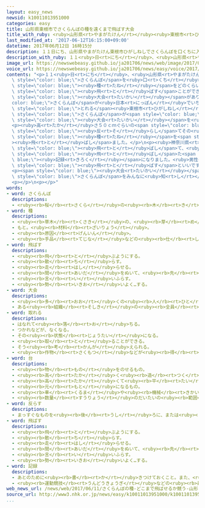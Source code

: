 ```yaml
---
layout: easy_news
newsid: k10011013951000
categories: easy
title: 山形県東根市でさくらんぼの種を遠くまで飛ばす大会
title_with_ruby: <ruby>山形県<rt>やまがたけん</rt></ruby><ruby>東根市<rt>ひがしねし</rt></ruby>でさくらんぼの<ruby>種<rt>たね</rt></ruby>を<ruby>遠<rt>とお</rt></ruby>くまで<ruby>飛<rt>と</rt></ruby>ばす<ruby>大会<rt>たいかい</rt></ruby>
last_modified_at: '2017-06-12T16:15:00+09:00'
datetime: 2017年06月12日 16時15分
description: １１日にち、山形県やまがたけん東根市ひがしねしでさくらんぼを口くちに入いれて、種たねをどのくらい遠とおくに飛とばすことができるかを競争きょうそうする大会たいかいがありました。
description_with_ruby: １１<ruby>日<rt>にち</rt></ruby>、<ruby>山形県<rt>やまがたけん</rt></ruby><ruby>東根市<rt>ひがしねし</rt></ruby>でさくらんぼを<ruby>口<rt>くち</rt></ruby>に<ruby>入<rt>い</rt></ruby>れて、<ruby>種<rt>たね</rt></ruby>をどのくらい<ruby>遠<rt>とお</rt></ruby>くに<ruby>飛<rt>と</rt></ruby>ばすことができるかを<ruby>競争<rt>きょうそう</rt></ruby>する<ruby>大会<rt>たいかい</rt></ruby>がありました。
image_url: https://newswebeasy.github.io/ja201706/news/web/image/2017/06/12/k10011013951000.jpg
voice_url: https://newswebeasy.github.io/ja201706/news/easy/voice/2017/06/12/k10011013951000.mp3
contents: "<p>１１<ruby>日<rt>にち</rt></ruby>、<ruby>山形県<rt>やまがたけん</rt></ruby><ruby>東根市<rt>ひがしねし</rt></ruby>で<span\
  \ style=\"color: blue;\">さくらんぼ</span>を<ruby>口<rt>くち</rt></ruby>に<ruby>入<rt>い</rt></ruby>れて、<span\
  \ style=\"color: blue;\"><ruby>種<rt>たね</rt></ruby></span>をどのくらい<ruby>遠<rt>とお</rt></ruby>くに<span\
  \ style=\"color: blue;\"><ruby>飛<rt>と</rt></ruby>ばす</span>ことができるかを<ruby>競争<rt>きょうそう</rt></ruby>する<span\
  \ style=\"color: blue;\"><ruby>大会<rt>たいかい</rt></ruby></span>がありました。<span style=\"\
  color: blue;\">さくらんぼ</span>が<ruby>日本<rt>にっぽん</rt></ruby>でいちばん<ruby>多<rt>おお</rt></ruby>く<span\
  \ style=\"color: blue;\">とれる</span><ruby>東根市<rt>ひがしねし</rt></ruby>は、<ruby>毎年<rt>まいとし</rt></ruby><span\
  \ style=\"color: blue;\">さくらんぼ</span>が<span style=\"color: blue;\">とれる</span><ruby>季節<rt>きせつ</rt></ruby>にこの<span\
  \ style=\"color: blue;\"><ruby>大会<rt>たいかい</rt></ruby></span>を<ruby>開<rt>ひら</rt></ruby>いています。</p>\n\
  <p><ruby>高<rt>たか</rt></ruby>さ５０ｃｍぐらいの<span style=\"color: blue;\"><ruby>台<rt>だい</rt></ruby></span>に<ruby>上<rt>あ</rt></ruby>がった<ruby>人<rt>ひと</rt></ruby>たちは、<ruby>体<rt>からだ</rt></ruby>を<span\
  \ style=\"color: blue;\"><ruby>反<rt>そ</rt></ruby>らし</span>てその<ruby>力<rt>ちから</rt></ruby>を<ruby>使<rt>つか</rt></ruby>ってできるだけ<ruby>遠<rt>とお</rt></ruby>くまで<span\
  \ style=\"color: blue;\"><ruby>種<rt>たね</rt></ruby></span>を<span style=\"color: blue;\"\
  ><ruby>飛<rt>と</rt></ruby>ばし</span>ました。</p>\n<p><ruby>神奈川県<rt>かながわけん</rt></ruby>の<ruby>男性<rt>だんせい</rt></ruby>が<ruby>午前<rt>ごぜん</rt></ruby>、１９ｍ４０ｃｍまで<span\
  \ style=\"color: blue;\"><ruby>飛<rt>と</rt></ruby>ばし</span>て、<ruby>今<rt>いま</rt></ruby>まででいちばん<ruby>遠<rt>とお</rt></ruby>くまで<span\
  \ style=\"color: blue;\"><ruby>飛<rt>と</rt></ruby>ばし</span>た<span style=\"color:\
  \ blue;\"><ruby>記録<rt>きろく</rt></ruby></span>になりました。<ruby>男性<rt>だんせい</rt></ruby>は「<ruby>上<rt>うえ</rt></ruby>に<ruby>向<rt>む</rt></ruby>かって<span\
  \ style=\"color: blue;\"><ruby>飛<rt>と</rt></ruby>ばす</span>といいですよ」と<ruby>話<rt>はな</rt></ruby>していました。</p>\n\
  <p><span style=\"color: blue;\"><ruby>大会<rt>たいかい</rt></ruby></span>を<ruby>開<rt>ひら</rt></ruby>いた<ruby>人<rt>ひと</rt></ruby>は「<ruby>東根<rt>ひがしね</rt></ruby>の<span\
  \ style=\"color: blue;\">さくらんぼ</span>をみんなに<ruby>知<rt>し</rt></ruby>ってもらいたいです」と<ruby>話<rt>はな</rt></ruby>していました。</p>\n\
  <p></p>\n<p></p>"
words:
- word: さくらんぼ
  descriptions:
  - <ruby><rb>桜</rb><rt>さくら</rt></ruby>の<ruby><rb>木</rb><rt>き</rt></ruby>の<ruby><rb>実</rb><rt>み</rt></ruby>。さくらんぼう。チェリー。おうとう。
- word: 種
  descriptions:
  - <ruby><rb>草木</rb><rt>くさき</rt></ruby>の、<ruby><rb>芽</rb><rt>め</rt></ruby>になるもと。
  - もと。<ruby><rb>材料</rb><rt>ざいりょう</rt></ruby>。
  - <ruby><rb>原因</rb><rt>げんいん</rt></ruby>。
  - <ruby><rb>手品</rb><rt>てじな</rt></ruby>などの<ruby><rb>仕</rb><rt>し</rt></ruby>かけ。
- word: 飛ばす
  descriptions:
  - <ruby><rb>飛</rb><rt>と</rt></ruby>ぶようにする。
  - <ruby><rb>散</rb><rt>ち</rt></ruby>らす。
  - <ruby><rb>走</rb><rt>はし</rt></ruby>らせる。
  - <ruby><rb>間</rb><rt>あいだ</rt></ruby>をぬいて、<ruby><rb>先</rb><rt>さき</rt></ruby>に<ruby><rb>進</rb><rt>すす</rt></ruby>む。
  - <ruby><rb>言</rb><rt>い</rt></ruby>いふらす。
  - <ruby><rb>勢</rb><rt>いきお</rt></ruby>いよく…する。
- word: 大会
  descriptions:
  - <ruby><rb>多</rb><rt>おお</rt></ruby>くの<ruby><rb>人</rb><rt>ひと</rt></ruby>が<ruby><rb>集</rb><rt>あつ</rt></ruby>まる<ruby><rb>会</rb><rt>かい</rt></ruby>。
  - ある<ruby><rb>組織</rb><rt>そしき</rt></ruby>の<ruby><rb>全員</rb><rt>ぜんいん</rt></ruby>が<ruby><rb>集</rb><rt>あつ</rt></ruby>まる<ruby><rb>会</rb><rt>かい</rt></ruby>。
- word: 取れる
  descriptions:
  - はなれて<ruby><rb>落</rb><rt>お</rt></ruby>ちる。
  - つかれなどが、なくなる。
  - その<ruby><rb>状態</rb><rt>じょうたい</rt></ruby>になる。
  - <ruby><rb>取</rb><rt>と</rt></ruby>ることができる。
  - そう<ruby><rb>考</rb><rt>かんが</rt></ruby>えられる。
  - <ruby><rb>作物</rb><rt>さくもつ</rt></ruby>などが<ruby><rb>得</rb><rt>え</rt></ruby>られる。
- word: 台
  descriptions:
  - <ruby><rb>物</rb><rt>もの</rt></ruby>をのせるもの。
  - <ruby><rb>高</rb><rt>たか</rt></ruby>く<ruby><rb>造</rb><rt>つく</rt></ruby>った<ruby><rb>建物</rb><rt>たてもの</rt></ruby>。
  - <ruby><rb>高</rb><rt>たか</rt></ruby>くて<ruby><rb>平</rb><rt>たい</rt></ruby>らな<ruby><rb>所</rb><rt>ところ</rt></ruby>。
  - <ruby><rb>元</rb><rt>もと</rt></ruby>になるもの。
  - <ruby><rb>車</rb><rt>くるま</rt></ruby>や<ruby><rb>機械</rb><rt>きかい</rt></ruby>などを<ruby><rb>数</rb><rt>かぞ</rt></ruby>えることば。
  - <ruby><rb>数量</rb><rt>すうりょう</rt></ruby>のだいたいの<ruby><rb>範囲</rb><rt>はんい</rt></ruby>をいうことば。
- word: 反らす
  descriptions:
  - まっすぐなものを<ruby><rb>後</rb><rt>うし</rt></ruby>ろに、または<ruby><rb>弓</rb><rt>ゆみ</rt></ruby>の<ruby><rb>形</rb><rt>かたち</rt></ruby>に<ruby><rb>曲</rb><rt>ま</rt></ruby>げる。
- word: 飛ばす
  descriptions:
  - <ruby><rb>飛</rb><rt>と</rt></ruby>ぶようにする。
  - <ruby><rb>散</rb><rt>ち</rt></ruby>らす。
  - <ruby><rb>走</rb><rt>はし</rt></ruby>らせる。
  - <ruby><rb>間</rb><rt>あいだ</rt></ruby>をぬいて、<ruby><rb>先</rb><rt>さき</rt></ruby>に<ruby><rb>進</rb><rt>すす</rt></ruby>む。
  - <ruby><rb>言</rb><rt>い</rt></ruby>いふらす。
  - <ruby><rb>勢</rb><rt>いきお</rt></ruby>いよく…する。
- word: 記録
  descriptions:
  - あとのために<ruby><rb>書</rb><rt>か</rt></ruby>きつけておくこと。また、<ruby><rb>書</rb><rt>か</rt></ruby>きつけたもの。
  - <ruby><rb>運動競技</rb><rt>うんどうきょうぎ</rt></ruby>などの<ruby><rb>最高</rb><rt>さいこう</rt></ruby>の<ruby><rb>成績</rb><rt>せいせき</rt></ruby>。レコード。
web_news_url: /news/web/2017/06/11/さくらんぼの種-どこまで飛ばせるか競う-山形-東根/
source_url: http://www3.nhk.or.jp/news/easy/k10011013951000/k10011013951000.html
...
```

